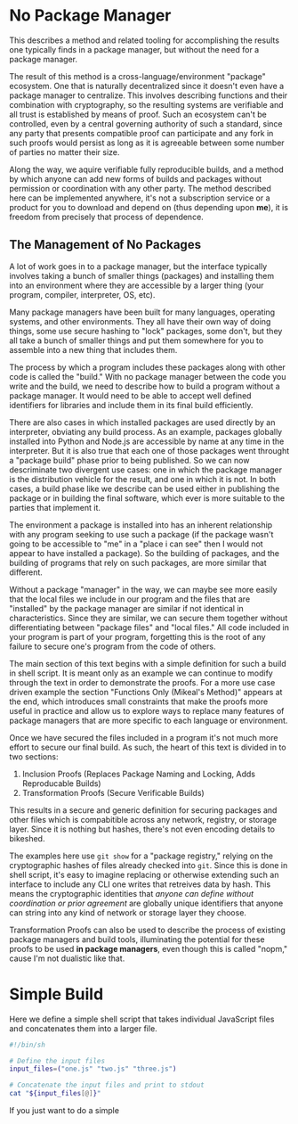 # No Package Manager

This describes a method and related tooling for accomplishing the results one typically finds in a package manager, but without the need for a package manager.

The result of this method is a cross-language/environment "package" ecosystem. One that is naturally decentralized since it doesn't even have a package manager to centralize. This involves describing functions and their combination with cryptography, so the resulting systems are verifiable and all trust is established by means of proof. Such an ecosystem can't be controlled, even by a central governing authority of such a standard, since any party that presents compatible proof can participate and any fork in such proofs would persist as long as it is agreeable between some number of parties no matter their size.

Along the way, we aquire verifiable fully reproducible builds, and a method by which anyone can add new forms of builds and packages without permission or coordination with any other party. The method described here can be implemented anywhere, it's not a subscription service or a product for you to download and depend on (thus depending upon **me**), it is freedom from precisely that process of dependence.

## The Management of No Packages

A lot of work goes in to a package manager, but the interface typically involves taking a bunch of smaller things (packages) and installing them into an environment where they are accessible by a larger thing (your program, compiler, interpreter, OS, etc).

Many package managers have been built for many languages, operating systems, and other environments. They all have their own way of doing things, some use secure hashing to "lock" packages, some don't, but they all take a bunch of smaller things and put them somewhere for you to assemble into a new thing that includes them.

The process by which a program includes these packages along with other code is called the "build." With no package manager between the code you write and the build, we need to describe how to build a program without a package manager. It would need to be able to accept well defined identifiers for libraries and include them in its final build efficiently.

There are also cases in which installed packages are used directly by an interpreter, obviating any build process. As an example, packages globally installed into Python and Node.js are accessible by name at any time in the interpreter. But it is also true that each one of those packages went throught a "package build" phase prior to being published. So we can now descriminate two divergent use cases: one in which the package manager is the distribution vehicle for the result, and one in which it is not. In both cases, a build phase like we describe can be used either in publishing the package or in building the final software, which ever is more suitable to the parties that implement it.

The environment a package is installed into has an inherent relationship with any program seeking to use such a package (if the package wasn't going to be accessible to "me" in a "place i can see" then I would not appear to have installed a package). So the building of packages, and the building of programs that rely on such packages, are more similar that different.

Without a package "manager" in the way, we can maybe see more easily that the local files we include in our program and the files that are "installed" by the package manager are similar if not identical in characteristics. Since they are similar, we can secure them together without differentiating between "package files" and "local files." All code included in your program is part of your program, forgetting this is the root of any failure to secure one's program from the code of others.

The main section of this text begins with a simple definition for such a build in shell script. It is meant only as an example we can continue to modify through the text in order to demonstrate the proofs. For a more use case driven example the section "Functions Only (Mikeal's Method)" appears at the end, which introduces small constraints that make the proofs more useful in practice and allow us to explore ways to replace many features of package managers that are more specific to each language or environment.

Once we have secured the files included in a program it's not much more effort to secure our final build. As such, the heart of this text is divided in to two sections:

1. Inclusion Proofs (Replaces Package Naming and Locking, Adds Reproducable Builds)
2. Transformation Proofs (Secure Verificable Builds)

This results in a secure and generic definition for securing packages and other files which is compabitible across any network, registry, or storage layer. Since it is nothing but hashes, there's not even encoding details to bikeshed.

The examples here use `git show` for a "package registry," relying on the cryptographic hashes of files already checked into `git`. Since this is done in shell script, it's easy to imagine replacing or otherwise extending such an interface to include any CLI one writes that retreives data by hash. This means the cryptographic identities that *anyone can define without coordination or prior agreement* are globally unique identifiers that anyone can string into any kind of network or storage layer they choose.

Transformation Proofs can also be used to describe the process of existing package managers and build tools, illuminating the potential for these proofs to be used **in package managers**, even though this is called "nopm," cause I'm not dualistic like that.

# Simple Build

Here we define a simple shell script that takes individual JavaScript files and concatenates them into a larger file.

```zsh
#!/bin/sh

# Define the input files
input_files=("one.js" "two.js" "three.js")

# Concatenate the input files and print to stdout
cat "${input_files[@]}"
```

If you just want to do a simple <script> include, this is actually a working build already.

A CommonJS build would look like this:

```zsh
#!/bin/sh

# Define the input files
input_files=("one.js" "two.js" "three.js")

# Read the content of each file into a variable
content_one=$(cat "one.js")
content_two=$(cat "two.js")
content_three=$(cat "three.js")

# Print the CommonJS module to stdout
cat <<EOF
module.exports = {
  one: \`
$content_one
  \`,
  two: \`
$content_two
  \`,
  three: \`
$content_three
  \`
};
EOF
```

If you want it to be an ESM module you add this:

```zsh
#!/bin/sh

# Define the input files
input_files=("one.js" "two.js" "three.js")

# Read the content of each file into a variable
content_one=$(cat "one.js")
content_two=$(cat "two.js")
content_three=$(cat "three.js")

# Print the ES Module to stdout
cat <<EOF
export const one = \`
$content_one
\`;

export const two = \`
$content_two
\`;

export const three = \`
$content_three
\`;
EOF
```

If you want to minify it, you can do this:

```zsh
./build.sh | uglifyjs -c -m
```

Now that we have a simple build definition, we can move on to securing the files we include in our program ("locking" in package manager terms).

After that, we'll secure the process by which we build, such that any build process, not just one as trivial as the one above, can be secured in the same way. With that, we'll have the means to describe cross-platform, cross-language, purely cryptographic "packaging" that can be accomplished **without** a package manager or **within** a package manager itself.

# Inclusion Proofs

In our prior example, the build was a file that read other files directly and concatenated them together. We're going to make a slight modification to that process:

1. We're going to return a *inclusion proof* for our input files.
2. We're going to add a flag that allows us to build from that *inclusion proof* (looking up and verifying hash identities from `git show`) rather than local files.

This build reads a bunch of files and performs a transformation on them to produce a new file that includes what it needs from these parts. The fact that these are "files" is not relevant, all builds takes a bunch of smaller things and combine them into a new thing. Files are obvious/easy to hash, other smaller things a build may rely on could be more abstract or difficult to hash but accomplishable in any system.

Using `git show` to retrieve files content by hash identity means building from proof will only only work if the files are actually checked in to git. This is a simple way to demonstrate core concepts, and is trivially replaced with any CLI that retrieves files by hash. We'll be using git's hash identity algorithm to secure the files we include in our program, so our proofs will expect this algorithm. That doesn't mean we're incompatible with other algorithms, it's easy to produce alternate identities for the same content using different algorithms, and once you know they are equivalent (verifiably so!) you can use them interchangably as you hold a verifiable proof of their equivalency.

```zsh
#!/bin/sh

identify() {
  # Make a git hash from a string
  echo "$1" | git hash-object --stdin
}

read_hash() {
  # Read a file by hash (must be committed to local git repo)
  local hash="$1"
  local content
  content=$(git show "$hash")

  # Validate the content by re-computing the hash
  local computed_hash
  computed_hash=$(echo "$content" | git hash-object --stdin)

  if [ "$computed_hash" != "$hash" ]; then
    echo "Validation failed: content hash does not match original hash" >&2
    return 1
  fi

  echo "$content"
}

# Define the source files
source_files=("one.js" "two.js" "three.js")

# Initialize variables
build_from_proof=false
proof_hashes=()

# Parse command-line arguments
while getopts ":i" opt; do
  case $opt in
    i)
      build_from_proof=true
      ;;
    \?)
      echo "Invalid option: -$OPTARG" >&2
      exit 1
      ;;
  esac
done
shift $((OPTIND -1))

# Initialize content list
content=()

if [ "$build_from_proof" = true ]; then
  # Build from proof mode
  while IFS= read -r hash; do
    proof_hashes+=("$hash")
  done
  for hash in "${proof_hashes[@]}"; do
    content_item=$(read_hash "$hash")
    if [ $? -ne 0 ]; then
      exit 1
    fi
    content+=("$content_item")
  done
else
  # No arguments passed, use local files
  for file in "${source_files[@]}"; do
    if [ -f "$file" ]; then
      content+=("$(cat "$file")")
    else
      echo "File not found: $file" >&2
      exit 1
    fi
  done
fi

# Simple concatenation for a build example
concatenated_content=$(printf "%s\n" "${content[@]}")

# Print the concatenated content to stdout
echo "$concatenated_content" > program.js

# Print the hashes of the content
for c in "${content[@]}"; do
  echo "$(identify "$c")"
done
```

```
% ./build.sh
a8ad70ecbc4cb81726bb7a3f0d09e5164f95bbd5
e4360d0a350feb1256781db8e63cdcb4b116ce23
9bed00d83c3925112f15cf7eb418469298bf5036
```

Now our build process writes a program (`program.js`) and outputs an inclusion proof.

This build program also accepts such a proof and builds from sources committed to git from the hash identities found in the inclusion proof.

```
% ./build.sh | ./build.sh -i
a8ad70ecbc4cb81726bb7a3f0d09e5164f95bbd5
e4360d0a350feb1256781db8e63cdcb4b116ce23
9bed00d83c3925112f15cf7eb418469298bf5036
```

You can verify it works by simply pipeing the output of the build into a new build with the `-i` flag. The output should be identical to `./build.sh`.

```
diff <(./build.sh) <(./build.sh | ./build.sh -i)
```

This diff should always be empty, so if you want a command that will fail if the build is not reproducable, you can use this:

```
bash -c 'diff <(./build.sh) <(./build.sh | ./build.sh -i) > /dev/null || exit 1'
```

**This** is a *verifiably reproducable* build.

Now, let's make the build process itself just as verifiable.

# Transformation Proofs

In our very simple build, the entire content of the parts are included in the final program. This means that we could, if we wished, parse the parts from the final program in order to *derive* a proof.

When transformations result in programs that can have their proofs derived from the result, or even a combination of the result and other information (like source-maps), we already have a verifiable build so long as we have knowledge of the build process.

If we can:
* Derive the inclusion proof from the build result,
* We are already in posession of the build result, and its inclusion proof,
* Knowing the build process we can call it with this proof and verify it is the same result.

**This** is a verifiable build.

However, there are many transformations which result in programs you cannot derive inclusion proof from 😅

In these cases, we need another proof that describes build *transformation*. A "transformation proof" represents the transformation of an *input* to an *output* by way of a single *transformation*. You can describe multiple transformations by chaining these proofs together, or by treating a large multi-stage process as a single transformation.

The proof is thus described as three hash identities in order:

1. *input* identity
2. *transformation* identity
3. *output* identity

This is a simple way to describe a transformation, and it is easy to see how this can be extended to more complex transformations.

We will now extend our previous example, writing a new `verifiable-build.js` file that calls `build.sh` and returns the transformation proof. This will demonstrate how to create a transformation proof from a build process when such a proof cannot be derived from the build result. So we will describe our prior build process which implemented our inclusion proof as a transformation proof in the following way:

1. Our *input* identity will be the identity of the full inclusion proof from our build. This means it would be identical if we were to pipe the output of the build directly or write it to a file.
2. `build.sh` describes our entire *transformation*. Since it depends on no other files other than those described in the inclusion proof, we can use the hash of `build.sh` as the *transformation* identity. If the build depended on other state we'd need to find a way to include that in the identity as well. *This topic will be explored later.*
3. Our *output* identity will be the identity of the final program.

```zsh
#!/bin/sh

identify() {
  # Make a git hash from a string
  echo "$1" | git hash-object --stdin
}

# Run the build script and capture the inclusion proof
inclusion_proof=$(./build.sh)

# Compute the hash of the inclusion proof
input_identity=$(identify "$inclusion_proof")

# Compute the hash of the build script
transformation_identity=$(identify "$(cat build.sh)")

# Compute the hash of the final program
output_identity=$(identify "$(cat program.js)")

proof=(
  "$input_identity"
  "$transformation_identity"
  "$output_identity"
)

# Print the transformation proof
for c in "${proof[@]}"; do
  echo c
done
```

That's it.

The following command will trigger a build and return our proof.

```
./verifiable-build.sh
```

There's a lot more that package managers do than just install files and lock them. We're going to continue to explore those, but this will be done by describing and signing information **about** these proofs. Rather than design around a central schema, or a central authority, we're going to allow for any schema to be used, and any authority you trust to be trusted.

Hash identities are universal global identifiers. We can build many highly compatible systems and protocols if we separate what can and cannot be verified. Since what we've described so far is a universal system, we can build many different systems on top of it. Files, packages, builds, and more can all be shared with only what we've already described.

# Functions Only (Mikeal's Method)

From this point forward, we're going to describe a system that presumes the *inclusions* (js files in our example) are all describing single functions.

This is for simplicity of presentation and the honest preference of the author. What is being described can also be described with more complex structures like classes, modules, or even entire programs. However, the more complex the structure, the more complex the system that must be present to verify it.

By staying simple we get to demonstrate the cryptography and the trust model without getting bogged down in the details. We'll also be assuming that the names of the functions can be derived from the content of the inclusions themselves because we don't want to design another structure for that to live in 😁 In use cases where this is not true, the function name information from elsewhere must be included in the inclusion identity or else you'll suffer from unverifiability caused by this indeterminism.

Most package managers are built before, or addressing systems built before, the rise of modern AI. They are built for developers first, automation second, and AI is rarely considered a consumer. We're going to reverse this order, so that our primary audience is AI, then automation, and finally developers. As such, we're free to imagine a system in which individual and bots can publish without permission granting but where what is being published is not just untrusted but highly suspect. When package registries take on the curation and moderation role they are known for they also leave the packages that are not curated or moderated to be "blessed." If malware was every published, it would be removed once such information was known.

As there is no registry, there is no central means by which one can curate such a list. Malware will be published, and if you are not verifying it isn't malware, you are at risk. This is the world we are building for. It's actually the world we already live in, supply chain attacks have been happening for years, and the best defense we have is AI detection like [Socket.dev](https://socket.dev). A publishing system that presumes from the beginning that packages are not presumed to be anything other than malware without other knowledge is a good way to build a system that is robust and not easily attacked.

We'll continue to utilize `git` for our "registry" and we'll using GitHub Actions for our "computing environment." This involves utilizing some underappreciated features of git, like the ability to commit blobs directly without a filename. We'll model our workflow from code change, to build, publish, numerous forms of verification and improvement, re-publishing, and finally consumption all by adding information to git branches, pushing them, and utilizing the trigger of a push to run a script that does the next step.

In each of these steps, the workflow could easily be split between actors, and when these methods are implemented in open networks numerous actors will take on many of these steps in parallel. GitHub Actions are simply a means by which we can present the separation of actors with varied concerns responding to information. Much of what we discuss could also be applied to existing package managers and their publishing workflows should they implement proofs and signatures rather than, or even alongside, centralized authorities.

onchange:
  - in main branch: build and publish proofs to published branch
  - in published branch: verify proofs and publish a verification signature back to the published branch **for AI and automation to consume**
  - in verified branch: publish signed facts and views about the build to the info branch
  - in info branch: verify facts and publish a markdown file back to the info branch **for humans to read**

In the end, we end up with a system that proactively validates a lot about packages before humans are ever even notified of a package existing. Software developers and AI that consume these functions have numerous facts and views about a package they can see and authenticate themselves if they don't trust the signers.

Since nothing is being described or exchanged other than hash identities, proofs, signatures, and information that arrives at these through computation, we can build a system that is highly compatible with many different systems and protocols. We can also build a system that is highly resistant to attack and highly resilient to failure. We haven't even defined what programming language this is for, and we don't need to because we'll only ever concern ourselves with data that has gone through verification that it is the language we prefer when we consume it. The same goes for any other characteristic.

🚧🚧🚧🚧🚧🚧🚧🚧

Under Construction

🚧🚧🚧🚧🚧🚧🚧🚧
